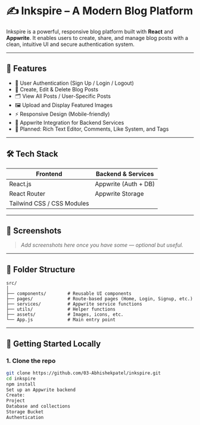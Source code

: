 # ✍️ Inkspire – A Modern Blog Platform

Inkspire is a powerful, responsive blog platform built with **React** and **Appwrite**. It enables users to create, share, and manage blog posts with a clean, intuitive UI and secure authentication system.

---

## 🚀 Features

- 🔐 User Authentication (Sign Up / Login / Logout)
- 📝 Create, Edit & Delete Blog Posts
- 🗂️ View All Posts / User-Specific Posts
- 🖼️ Upload and Display Featured Images
- ⚡ Responsive Design (Mobile-friendly)
- 💾 Appwrite Integration for Backend Services
- 🧠 Planned: Rich Text Editor, Comments, Like System, and Tags

---

## 🛠️ Tech Stack

| Frontend        | Backend & Services     |
|-----------------|------------------------|
| React.js        | Appwrite (Auth + DB)   |
| React Router    | Appwrite Storage       |
| Tailwind CSS / CSS Modules |            |

---

## 📸 Screenshots

> _Add screenshots here once you have some — optional but useful._

---

## 📁 Folder Structure
```
src/
│
├── components/        # Reusable UI components
├── pages/             # Route-based pages (Home, Login, Signup, etc.)
├── services/          # Appwrite service functions
├── utils/             # Helper functions
├── assets/            # Images, icons, etc.
└── App.js             # Main entry point
```

---

## 🧪 Getting Started Locally

### 1. Clone the repo

```bash
git clone https://github.com/03-Abhishekpatel/inkspire.git
cd inkspire
npm install
Set up an Appwrite backend
Create:
Project
Database and collections
Storage Bucket
Authentication
